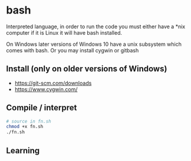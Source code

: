 # bash

Interpreted language, in order to run the code you must either have a *nix computer
if it is Linux it will have bash installed.

On Windows later versions of Windows 10 have a unix subsystem which comes with bash.
Or you may install cygwin or gitbash

## Install  (only on older versions of Windows)
* https://git-scm.com/downloads
* https://www.cygwin.com/

## Compile / interpret
```bash
# source in fn.sh
chmod +x fn.sh
./fn.sh
```
## Learning
